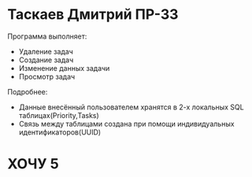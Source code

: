 # Таскаев Дмитрий ПР-33

Программа выполняет:
- Удаление задач
- Создание задач
- Изменение данных задачи
- Просмотр задач

Подробнее:
- Данные внесённый пользователем хранятся в 2-х локальных SQL таблицах(Priority,Tasks)
- Связь между таблицами создана при помощи индивидуальных идентификаторов(UUID)

# ХОЧУ 5
